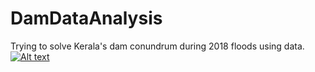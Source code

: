 # DamDataAnalysis
Trying to solve Kerala's dam conundrum during 2018 floods using data.
[![Alt text](https://www.dropbox.com/s/s5y334x3ulg0i8m/IDUKKI.png)](https://www.dropbox.com/s/s5y334x3ulg0i8m/IDUKKI.png?dl=0)
